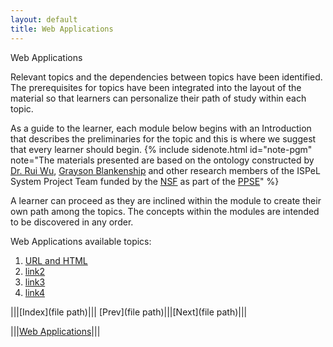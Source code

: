 ```yaml
---
layout: default
title: Web Applications
---
```

<span class="newthought">Web Applications</span>


Relevant topics and the dependencies between topics have been identified. The prerequisites for topics have been integrated into the layout of the material so that learners can personalize their path of study within each topic.  

As a guide to the learner, each module below begins with an Introduction that describes the preliminaries for the topic and this is where we suggest that every learner should begin.  {% include sidenote.html id="note-pgm" note="The materials presented are based on the ontology constructed by [Dr. Rui Wu](http://www.cs.ecu.edu/wu/),  [Grayson Blankenship]() and other research members of the ISPeL System Project Team funded by the [NSF](https://www.nsf.gov) as part of the [PPSE](https://ppse.ecu.edu/)" %}


A learner can proceed as they are inclined within the module to create their own path among the topics.   The concepts within the modules are intended to be discovered in any order.  


Web Applications available topics: 

1. [URL and HTML](file1/)
2. [link2](file2/)
3. [link3](file3/)
4. [link4](file4/)



|||[Index](file path)||| [Prev](file path)|||[Next](file path)|||

|||[Web Applications](../)|||

